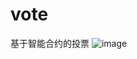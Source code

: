 # vote
基于智能合约的投票
![image](https://user-images.githubusercontent.com/52170730/147815127-ec98844c-54fa-49bf-8fd6-d3e3817f67e5.png)
